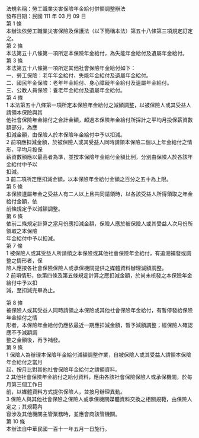 法規名稱：勞工職業災害保險年金給付併領調整辦法  
發布日期：民國 111 年 03 月 09 日  
第 1 條  
本辦法依勞工職業災害保險及保護法（以下簡稱本法）第五十八條第三項規定訂定之。  
第 2 條  
本法第五十八條第一項所定本保險年金給付，為失能年金給付及遺屬年金給付。  
第 3 條  
本法第五十八條第一項所定其他社會保險年金給付如下：  
一、勞工保險：老年年金給付、失能年金給付及遺屬年金給付。  
二、國民年金保險：老年年金給付、身心障礙年金給付及遺屬年金給付。  
三、公教人員保險：養老年金給付及遺屬年金給付。  
第 4 條  
1 本法第五十八條第一項所定本保險年金給付之減額調整，以被保險人或其受益人請領本保險與其  
他社會保險年金給付之合計金額，超過本保險年金給付所採計之平均月投保薪資數額部分，為應  
扣減金額，由保險人於本保險年金給付中予以扣減。  
2 前項應扣減金額，於被保險人或其受益人同時請領本保險二個以上年金給付之情形，平均月投保  
薪資數額應以最高者為準，並按本保險年金給付金額比例，分別由保險人於各該年金給付中予以  
扣減。  
3 前二項所定應扣減金額，以本保險年金給付金額之百分之五十為上限。  
第 5 條  
本保險遺屬年金之受益人有二人以上且共同請領時，以各該受益人所得領取之年金給付金額，依  
前條規定予以減額調整。  
第 6 條  
依前二條規定計算之當月份應扣減金額，保險人應於被保險人或其受益人次月份所領取之本保險  
年金給付中予以扣減。  
第 7 條  
1 被保險人或其受益人所請領之本保險或其他社會保險年金給付，有追溯補發或調整之情形者，保  
險人應按各社會保險保險人或承保機關提供之媒體資料辦理減額調整。  
2 前項情形，依第四條及第五條規定計算之應扣減金額，於尚未核發之本保險年金給付中予以扣  
減，至扣減完畢為止。  


第 8 條  
被保險人或其受益人同時請領之本保險或其他社會保險年金給付，有暫停發給保險年金給付之情  
形者，本保險年金給付仍應依最近一期應扣減金額，暫予減額調整；經保險人確認應不予減額調  
整之金額後，再予補發。  
第 9 條  
1 保險人為辦理本保險年金給付減額調整作業，自被保險人或其受益人請領本保險年金給付之當月  
起，按月比對其他社會保險年金給付之請領資料。  
2 其他社會保險年金給付之給付資料，應由各該社會保險保險人或承保機關，於每月第三個工作日  
前，以媒體資料方式提供保險人，並按月辦理異動。  
3 保險人與其他社會保險之保險人或承保機關媒體資料交換之相關規範，由保險人定之；其規範內  
容涉及其他機關主管業務時，並應會商該管機關。  
第 10 條  
本辦法自中華民國一百十一年五月一日施行。  


